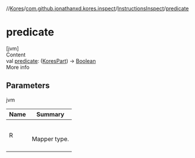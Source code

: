 //[Kores](../../index.md)/[com.github.jonathanxd.kores.inspect](../index.md)/[InstructionsInspect](index.md)/[predicate](predicate.md)



# predicate  
[jvm]  
Content  
val [predicate](predicate.md): ([KoresPart](../../com.github.jonathanxd.kores/-kores-part/index.md)) -> [Boolean](https://kotlinlang.org/api/latest/jvm/stdlib/kotlin/-boolean/index.html)  
More info  


## Parameters  
  
jvm  
  
|  Name|  Summary| 
|---|---|
| <a name="com.github.jonathanxd.kores.inspect/InstructionsInspect/predicate/#/PointingToDeclaration/"></a>R| <a name="com.github.jonathanxd.kores.inspect/InstructionsInspect/predicate/#/PointingToDeclaration/"></a><br><br>Mapper type.<br><br>
  
  



